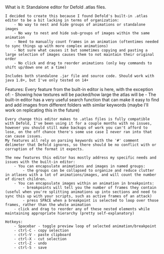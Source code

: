 What is it:
	Standalone editor for Defold .atlas files.

	I decided to create this because I found Defold's built-in .atlas editor to be a bit lacking in terms of organization:
		- No way to nest and hide groups of animations or standalone images
		- No way to nest and hide sub-groups of images within the same animation
		- Need to manually count frames in an animation (oftentimes needed to sync things up with more complex animations)
		- Not sure what causes it but sometimes copying and pasting a large selection of images causes them to not maintain their original order
		- No click and drag to reorder animations (only key commands to shift up/down one at a time)

	Includes both standalone .jar file and source code. Should work with java 1.8+, but I've only tested on 14+

Features:
	Every feature from the built-in editor is here, with the exception of: 
		- Showing how textures will be packed/how large the atlas will be 
		- The built-in editor has a very useful search function that can make it easy to find and add images from different folders with similar keywords (maybe I'll work on replicating this in the future)
	
	Every change this editor makes to .atlas files is fully compatible with Defold, I've been using it for a couple months with no issues, 
	however you should still make backups of work you can't afford to lose, on the off chance there's some use case I never ran into that can cause issues. 
	My features all rely on parsing keywords with the '#' comment delimeter that Defold ignores, so there should be no conflict with or corruption of the format it expects.
	
	The new features this editor has mostly address my specific needs and issues with the built-in editor:
		- You can encapsulate animations and images in named groups:
			- the groups can be collapsed to organize and reduce clutter in atlases with a lot of animations/images, and will count the number of direct children.
		- You can encapsulate images within an animation in breakpoints:
			- breakpoints will tell you the number of frames they contain (useful when you're splitting animations up into sections and need to sync this up with your scripts, such as active frames of an attack)
			- press SPACE when a breakpoint is selected to loop over those frames, rather than the whole animation
		- click and drag to reorder any of these nested elements while maintaining appropriate hierarchy (pretty self-explanatory)
		
	Hotkeys:
		- Spacebar - toggle preview loop of selected animation/breakpoint
		- ctrl-C - copy selection 
		- ctrl-V - paste clipboard
		- ctrl-X - cut selection 
		- ctrl-Z - undo
		- ctrl-S - save